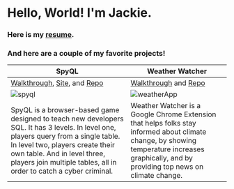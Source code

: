 # Hello, World! I'm Jackie.

### Here is my [resume](https://jackiefeit94.github.io/Resume/).

### And here are a couple of my favorite projects!

SpyQL | Weather Watcher
------------ | -------------
[Walkthrough](https://www.youtube.com/watch?v=F86QpHcykgQ), [Site](https://spyql.herokuapp.com/), and [Repo](https://github.com/jackiefeit94/SpyQL) | [Walkthrough](https://www.youtube.com/watch?v=36AS_etm0JM&feature=youtu.be) and [Repo](https://github.com/Jackie-Sydney-Betsy/weather-chrome-extension)
<img src ="https://media.giphy.com/media/H0XE7IdvG7BJdY8aTD/giphy.gif" alt="spyql" /> | <img src="https://media.giphy.com/media/WD7GdVKKhRDdrfFjaR/giphy.gif" alt="weatherApp" />
SpyQL is a browser-based game designed to teach new developers SQL. It has 3 levels. In level one, players query from a single table. In level two, players create their own table. And in level three, players join multiple tables, all in order to catch a cyber criminal. | Weather Watcher is a Google Chrome Extension that helps folks stay informed about climate change, by showing temperature increases graphically, and by providing top news on climate change. 

<!--
**jackiefeit94/jackiefeit94** is a ✨ _special_ ✨ repository because its `README.md` (this file) appears on your GitHub profile.


